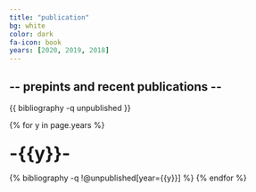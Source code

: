 ```yaml
---
title: "publication"
bg: white
color: dark
fa-icon: book
years: [2020, 2019, 2018]
---
```



## -- prepints and recent publications --

{{ bibliography -q unpublished }}

{% for y in page.years %}
  <h3 class="year"><font size="+3">-{{y}}-</font></h3>
  {% bibliography -q !@unpublished[year={{y}}] %}
{% endfor %}
